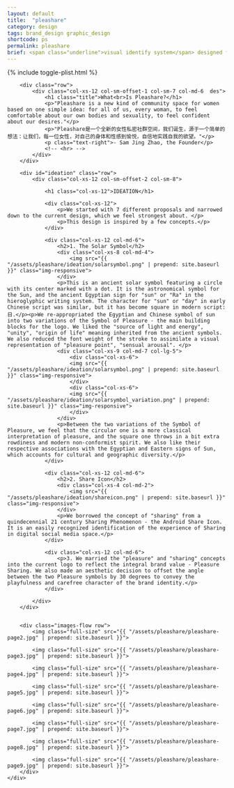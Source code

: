 ```yaml
---
layout: default
title:  "pleashare"
category: design
tags: brand_design graphic_design
shortcode: ps
permalink: pleashare
brief: <span class="underline">visual identify system</span> designed for the first chinese online sex experience sharing platform - pleashare.
---
```


<div class="content-container" id="pleashare">
    {% include toggle-plist.html %}
	<div class="container-fluid avoid-overlay-plist-label">

	    <div class="row">
			<div class="col-xs-12 col-sm-offset-1 col-sm-7 col-md-6  des">
				<h1 class="title">What<br>Is Pleashare?</h1>
				<p>"Pleashare is a new kind of community space for women based on one simple idea: for all of us, every woman, to feel comfortable about our own bodies and sexuality, to feel confident about our desires."</p>
				<p>"Pleashare是一个全新的女性私密社群空间，我们诞生，源于一个简单的想法：让我们，每一位女性，对自己的身体和性感到愉悦，自信地实践自我的欲望。"</p>
				<p class="text-right">- Sam Jing Zhao, the Founder</p>
				<!-- <hr> -->
			</div>
		</div>

		<div id="ideation" class="row">
			<div class="col-xs-12 col-sm-offset-2 col-sm-8">

				<h1 class="col-xs-12">IDEATION</h1>

				<div class="col-xs-12">
					<p>We started with 7 different proposals and narrowed down to the current design, which we feel strongest about. </p>
					<p>This design is inspired by a few concepts.</p>
				</div>

				<div class="col-xs-12 col-md-6">
					<h2>1. The Solar Symbol</h2>
					<div class="col-xs-8 col-md-4">
						<img src="{{ "/assets/pleashare/ideation/solarsymbol.png" | prepend: site.baseurl }}" class="img-responsive">
					</div>
					<p>This is an ancient solar symbol featuring a circle with its center marked with a dot. It is the astronomical symbol for the Sun, and the ancient Egyptian sign for "sun" or "Ra" in the hieroglyphic writing system. The character for "sun" or "day" in early Chinese script was similar, but it has become square in modern script: 日.</p><p>We re-appropriated the Egyptian and Chinese symbol of sun into two variations of the Symbol of Pleasure - the main building blocks for the logo. We liked the "source of light and energy", "unity", "origin of life" meaning inherited from the ancient symbols. We also reduced the font weight of the stroke to assimilate a visual representation of "pleasure point", "sensual arousal". </p>
					<div class="col-xs-9 col-md-7 col-lg-5">
						<div class="col-xs-6">
						<img src="{{ "/assets/pleashare/ideation/solarsymbol.png" | prepend: site.baseurl }}" class="img-responsive">
						</div>	
						<div class="col-xs-6">
						<img src="{{ "/assets/pleashare/ideation/solarsymbol_variation.png" | prepend: site.baseurl }}" class="img-responsive">
						</div>
					</div>
					<p>Between the two variations of the Symbol of Pleasure, we feel that the circular one is a more classical interpretation of pleasure, and the square one throws in a bit extra rowdiness and modern non-conformist spirit. We also like their respective associations with the Egyptian and Eastern signs of Sun, which accounts for cultural and geographic diversity.</p>
				</div>

				<div class="col-xs-12 col-md-6">
					<h2>2. Share Icon</h2>
					<div class="col-xs-4 col-md-2">
						<img src="{{ "/assets/pleashare/ideation/shareicon.png" | prepend: site.baseurl }}" class="img-responsive">
					</div>
					<p>We borrowed the concept of "sharing" from a quindecennial 21 century Sharing Phenomenon - the Android Share Icon. It is an easily recognized identification of the experience of Sharing in digital social media space.</p>
				</div>

				<div class="col-xs-12 col-md-6">
					<p>3. We married the "pleasure" and "sharing" concepts into the current logo to reflect the integral brand value - Pleasure Sharing. We also made an aesthetic decision to offset the angle between the two Pleasure symbols by 30 degrees to convey the playfulness and carefree character of the brand identity.</p>
				</div>

			</div>
		</div>


		<div class="images-flow row">
			<img class="full-size" src="{{ "/assets/pleashare/pleashare-page2.jpg" | prepend: site.baseurl }}">
			
			<img class="full-size" src="{{ "/assets/pleashare/pleashare-page3.jpg" | prepend: site.baseurl }}">
			
			<img class="full-size" src="{{ "/assets/pleashare/pleashare-page4.jpg" | prepend: site.baseurl }}">
			
			<img class="full-size" src="{{ "/assets/pleashare/pleashare-page5.jpg" | prepend: site.baseurl }}">
			
			<img class="full-size" src="{{ "/assets/pleashare/pleashare-page6.jpg" | prepend: site.baseurl }}">
			
			<img class="full-size" src="{{ "/assets/pleashare/pleashare-page7.jpg" | prepend: site.baseurl }}">
			
			<img class="full-size" src="{{ "/assets/pleashare/pleashare-page8.jpg" | prepend: site.baseurl }}">
			
			<img class="full-size" src="{{ "/assets/pleashare/pleashare-page9.jpg" | prepend: site.baseurl }}">
		</div>
	</div>
</div>
